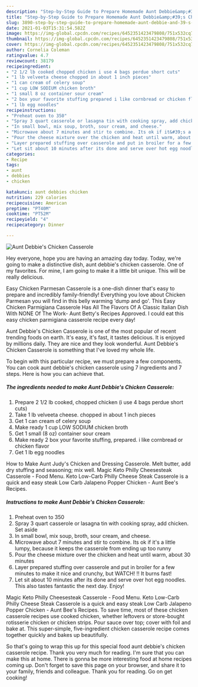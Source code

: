 ```yaml
---
description: "Step-by-Step Guide to Prepare Homemade Aunt Debbie&amp;#39;s Chicken Casserole"
title: "Step-by-Step Guide to Prepare Homemade Aunt Debbie&amp;#39;s Chicken Casserole"
slug: 3890-step-by-step-guide-to-prepare-homemade-aunt-debbie-and-39-s-chicken-casserole
date: 2021-01-03T15:31:54.582Z
image: https://img-global.cpcdn.com/recipes/6452351423479808/751x532cq70/aunt-debbies-chicken-casserole-recipe-main-photo.jpg
thumbnail: https://img-global.cpcdn.com/recipes/6452351423479808/751x532cq70/aunt-debbies-chicken-casserole-recipe-main-photo.jpg
cover: https://img-global.cpcdn.com/recipes/6452351423479808/751x532cq70/aunt-debbies-chicken-casserole-recipe-main-photo.jpg
author: Cornelia Coleman
ratingvalue: 4.7
reviewcount: 38179
recipeingredient:
- "2 1/2 lb cooked chopped chicken i use 4 bags perdue short cuts"
- "1 lb velveeta cheese chopped in about 1 inch pieces"
- "1 can cream of celery soup"
- "1 cup LOW SODIUM chicken broth"
- "1 small 8 oz container sour cream"
- "2 box your favorite stuffing prepared i like cornbread or chicken flavor"
- "1 lb egg noodles"
recipeinstructions:
- "Preheat oven to 350"
- "Spray 3 quart casserole or lasagna tin with cooking spray, add chicken. Set aside"
- "In small bowl, mix soup, broth, sour cream, and cheese."
- "Microwave about 7 minutes and stir to combine. Its ok if it&#39;s a little lumpy, because it keeps the casserole from ending up too runny"
- "Pour the cheese mixture over the chicken and heat until warm, about 30 minutes"
- "Layer prepared stuffing over casserole and put in broiler for a few minutes to make it nice and crunchy, but WATCH! !! It burns fast!"
- "Let sit about 10 minutes after its done and serve over hot egg noodles. This also tastes fantastic the next day. Enjoy!"
categories:
- Recipe
tags:
- aunt
- debbies
- chicken

katakunci: aunt debbies chicken 
nutrition: 229 calories
recipecuisine: American
preptime: "PT40M"
cooktime: "PT52M"
recipeyield: "4"
recipecategory: Dinner

---
```



![Aunt Debbie&#39;s Chicken Casserole](https://img-global.cpcdn.com/recipes/6452351423479808/751x532cq70/aunt-debbies-chicken-casserole-recipe-main-photo.jpg)

Hey everyone, hope you are having an amazing day today. Today, we're going to make a distinctive dish, aunt debbie&#39;s chicken casserole. One of my favorites. For mine, I am going to make it a little bit unique. This will be really delicious.

Easy Chicken Parmesan Casserole is a one-dish dinner that&#39;s easy to prepare and incredibly family-friendly! Everything you love about Chicken Parmesan you will find in this belly warming &#39;dump and go&#39;. This Easy Chicken Parmigiana Casserole Has All The Flavors Of A Classic Italian Dish With NONE Of The Work- Aunt Betty&#39;s Recipes Approved. I could eat this easy chicken parmigiana casserole recipe every day!

Aunt Debbie&#39;s Chicken Casserole is one of the most popular of recent trending foods on earth. It's easy, it's fast, it tastes delicious. It is enjoyed by millions daily. They are nice and they look wonderful. Aunt Debbie&#39;s Chicken Casserole is something that I've loved my whole life.


To begin with this particular recipe, we must prepare a few components. You can cook aunt debbie&#39;s chicken casserole using 7 ingredients and 7 steps. Here is how you can achieve that.

<!--inarticleads1-->

##### The ingredients needed to make Aunt Debbie&#39;s Chicken Casserole:

1. Prepare 2 1/2 lb cooked, chopped chicken (i use 4 bags perdue short cuts)
1. Take 1 lb velveeta cheese. chopped in about 1 inch pieces
1. Get 1 can cream of celery soup
1. Make ready 1 cup LOW SODIUM chicken broth
1. Get 1 small (8 oz) container sour cream
1. Make ready 2 box your favorite stuffing, prepared. i like cornbread or chicken flavor
1. Get 1 lb egg noodles


How to Make Aunt Judy&#39;s Chicken and Dressing Casserole. Melt butter, add dry stuffing and seasoning; mix well. Magic Keto Philly Cheesesteak Casserole - Food Menu. Keto Low-Carb Philly Cheese Steak Casserole is a quick and easy steak Low Carb Jalapeno Popper Chicken - Aunt Bee&#39;s Recipes. 

<!--inarticleads2-->

##### Instructions to make Aunt Debbie&#39;s Chicken Casserole:

1. Preheat oven to 350
1. Spray 3 quart casserole or lasagna tin with cooking spray, add chicken. Set aside
1. In small bowl, mix soup, broth, sour cream, and cheese.
1. Microwave about 7 minutes and stir to combine. Its ok if it&#39;s a little lumpy, because it keeps the casserole from ending up too runny
1. Pour the cheese mixture over the chicken and heat until warm, about 30 minutes
1. Layer prepared stuffing over casserole and put in broiler for a few minutes to make it nice and crunchy, but WATCH! !! It burns fast!
1. Let sit about 10 minutes after its done and serve over hot egg noodles. This also tastes fantastic the next day. Enjoy!


Magic Keto Philly Cheesesteak Casserole - Food Menu. Keto Low-Carb Philly Cheese Steak Casserole is a quick and easy steak Low Carb Jalapeno Popper Chicken - Aunt Bee&#39;s Recipes. To save time, most of these chicken casserole recipes use cooked chicken, whether leftovers or store-bought rotisserie chicken or chicken strips. Pour sauce over top; cover with foil and bake at. This super-simple, five-ingredient chicken casserole recipe comes together quickly and bakes up beautifully. 

So that's going to wrap this up for this special food aunt debbie&#39;s chicken casserole recipe. Thank you very much for reading. I'm sure that you can make this at home. There is gonna be more interesting food at home recipes coming up. Don't forget to save this page on your browser, and share it to your family, friends and colleague. Thank you for reading. Go on get cooking!
